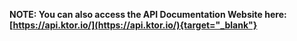 [//]: # (title: API Docs)
[//]: # (caption: API Documentation)
[//]: # (category: quickstart)
[//]: # (permalink: /quickstart/api.html)
[//]: # (skip_pdf: true)
[//]: # (ktor_version_review: 1.0.0)

**NOTE: You can also access the API Documentation Website here: [https://api.ktor.io/](https://api.ktor.io/){target="_blank"}**